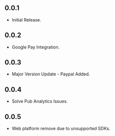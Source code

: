 ## 0.0.1

- Initial Release.

## 0.0.2

- Google Pay Integration.

## 0.0.3

- Major Version Update - Paypal Added.

## 0.0.4

- Solve Pub Analytics Issues.

## 0.0.5

- Web platform remove due to unsupported SDKs.
